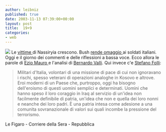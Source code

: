 ```yaml
---
author: leibniz
published: true
date: 2003-11-13 07:39:00+00:00
layout: post
title:  19+9
categories:
- web
---
```

![](http://www.lefigaro.fr/international/photos/20031113.FIG0048_1.jpg) Le  [ vittime ](http://www.lefigaro.fr/international/20031113.FIG0048.html)di Nassiryia crescono. Bush  [ rende omaggio ](http://www.corriere.it/edicola/index.jsp?path=ESTERI&doc=BUSH)ai soldati italiani. Oggi e il giorno dei commenti e delle riflessioni a bassa voce. Ecco allora le parole di  [ Ezio Mauro ](http://www.repubblica.it/2003/k/sezioni/esteri/iraq6/iraq6/iraq6.html)e l'analisi di [ Bernardo Valli](http://www.repubblica.it/2003/k/sezioni/esteri/iraq6/granderete/granderete.html). Qui invece c'e  [ Stefano Folli](http://www.corriere.it/edicola/index.jsp?path=PRIMA_PAGINA&doc=FOND):

 

>  
> 
> Militari d'Italia, volontari di una missione di pace di cui non ignoravano i rischi, spesso veterani di operazioni analoghe in Kosovo e altrove. Eroi moderni di un Paese che, purtroppo, oggi ha bisogno dell'eroismo di questi uomini semplici e determinati. Uomini che hanno speso il loro coraggio in Iraq al servizio di un'idea non facilmente definibile di patria, un'idea che non e quella dei loro nonni e neanche dei loro padri. È una patria intesa come adesione a una comunita sovranazionale di valori sui quali incombe la pressione del terrorismo.

  Le Figaro - Corriere della Sera - Repubblica
